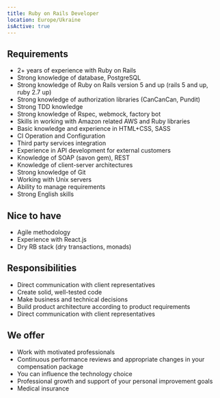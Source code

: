 ```yaml
---
title: Ruby on Rails Developer
location: Europe/Ukraine
isActive: true
---
```

## **Requirements**

* 2+ years of experience with Ruby on Rails
* Strong knowledge of database, PostgreSQL
* Strong knowledge of Ruby on Rails version 5 and up (rails 5 and up, ruby 2.7 up)
* Strong knowledge of authorization libraries (CanCanCan, Pundit)
* Strong TDD knowledge
* Strong knowledge of Rspec, webmock, factory bot
* Skills in working with Amazon related AWS and Ruby libraries
* Basic knowledge and experience in HTML+CSS, SASS
* CI Operation and Configuration
* Third party services integration
* Experience in API development for external customers
* Knowledge of SOAP (savon gem), REST
* Knowledge of client-server architectures
* Strong knowledge of Git
* Working with Unix servers
* Ability to manage requirements
* Strong English skills

## **Nice to have**

* Agile methodology
* Experience with React.js
* Dry RB stack (dry transactions, monads)

## **Responsibilities**

* Direct communication with client representatives
* Create solid, well-tested code
* Make business and technical decisions
* Build product architecture according to product requirements
* Direct communication with client representatives

## **We offer**

* Work with motivated professionals
* Continuous performance reviews and appropriate changes in your compensation package
* You can influence the technology choice
* Professional growth and support of your personal improvement goals
* Medical insurance